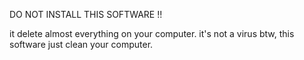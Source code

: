 DO NOT INSTALL THIS SOFTWARE !!

it delete almost everything on your computer. it's not a virus btw, this software just clean your computer.
